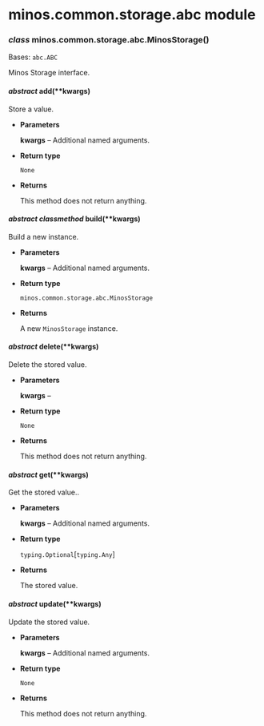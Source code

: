 # minos.common.storage.abc module


### _class_ minos.common.storage.abc.MinosStorage()
Bases: `abc.ABC`

Minos Storage interface.


#### _abstract_ add(\*\*kwargs)
Store a value.


* **Parameters**

    **kwargs** – Additional named arguments.



* **Return type**

    `None`



* **Returns**

    This method does not return anything.



#### _abstract classmethod_ build(\*\*kwargs)
Build a new instance.


* **Parameters**

    **kwargs** – Additional named arguments.



* **Return type**

    `minos.common.storage.abc.MinosStorage`



* **Returns**

    A new `MinosStorage` instance.



#### _abstract_ delete(\*\*kwargs)
Delete the stored value.


* **Parameters**

    **kwargs** – 



* **Return type**

    `None`



* **Returns**

    This method does not return anything.



#### _abstract_ get(\*\*kwargs)
Get the stored value..


* **Parameters**

    **kwargs** – Additional named arguments.



* **Return type**

    `typing.Optional`[`typing.Any`]



* **Returns**

    The stored value.



#### _abstract_ update(\*\*kwargs)
Update the stored value.


* **Parameters**

    **kwargs** – Additional named arguments.



* **Return type**

    `None`



* **Returns**

    This method does not return anything.
